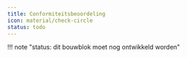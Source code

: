 ```yaml
---
title: Conformiteitsbeoordeling
icon: material/check-circle
status: todo 
---
```


!!! note "status: dit bouwblok moet nog ontwikkeld worden"